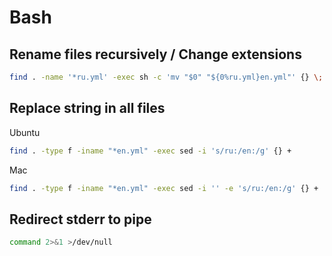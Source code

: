 # Bash

## Rename files recursively / Change extensions

```bash
find . -name '*ru.yml' -exec sh -c 'mv "$0" "${0%ru.yml}en.yml"' {} \;
```

## Replace string in all files

Ubuntu

```bash
find . -type f -iname "*en.yml" -exec sed -i 's/ru:/en:/g' {} +
```

Mac

```bash
find . -type f -iname "*en.yml" -exec sed -i '' -e 's/ru:/en:/g' {} +
```

## Redirect stderr to pipe

```bash
command 2>&1 >/dev/null
```